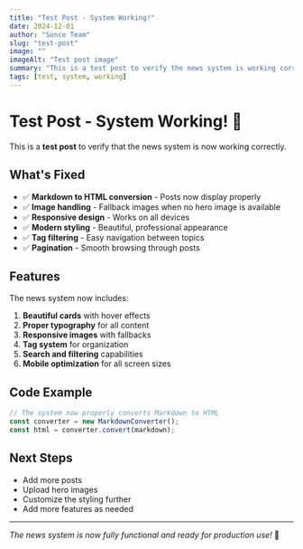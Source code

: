 ```yaml
---
title: "Test Post - System Working!"
date: 2024-12-01
author: "Sonce Team"
slug: "test-post"
image: ""
imageAlt: "Test post image"
summary: "This is a test post to verify the news system is working correctly."
tags: [test, system, working]
---
```


# Test Post - System Working! 🎉

This is a **test post** to verify that the news system is now working correctly.

## What's Fixed

- ✅ **Markdown to HTML conversion** - Posts now display properly
- ✅ **Image handling** - Fallback images when no hero image is available
- ✅ **Responsive design** - Works on all devices
- ✅ **Modern styling** - Beautiful, professional appearance
- ✅ **Tag filtering** - Easy navigation between topics
- ✅ **Pagination** - Smooth browsing through posts

## Features

The news system now includes:

1. **Beautiful cards** with hover effects
2. **Proper typography** for all content
3. **Responsive images** with fallbacks
4. **Tag system** for organization
5. **Search and filtering** capabilities
6. **Mobile optimization** for all screen sizes

## Code Example

```javascript
// The system now properly converts Markdown to HTML
const converter = new MarkdownConverter();
const html = converter.convert(markdown);
```

## Next Steps

- Add more posts
- Upload hero images
- Customize the styling further
- Add more features as needed

---

*The news system is now fully functional and ready for production use!* 🚀